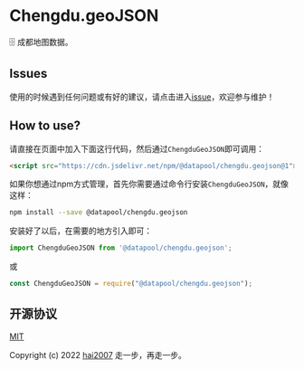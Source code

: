 # Chengdu.geoJSON
🗄️ 成都地图数据。

## Issues
使用的时候遇到任何问题或有好的建议，请点击进入[issue](https://github.com/hai2007/datapool/issues)，欢迎参与维护！

## How to use?

请直接在页面中加入下面这行代码，然后通过```ChengduGeoJSON```即可调用：

```html
<script src="https://cdn.jsdelivr.net/npm/@datapool/chengdu.geojson@1"></script>
```

如果你想通过npm方式管理，首先你需要通过命令行安装``````ChengduGeoJSON``````，就像这样：

```bash
npm install --save @datapool/chengdu.geojson
```

安装好了以后，在需要的地方引入即可：

```js
import ChengduGeoJSON from '@datapool/chengdu.geojson';
```

或

```js
const ChengduGeoJSON = require("@datapool/chengdu.geojson");
```

开源协议
---------------------------------------
[MIT](https://github.com/hai2007/datapool/blob/master/LICENSE)

Copyright (c) 2022 [hai2007](https://hai2007.gitee.io/sweethome/) 走一步，再走一步。
